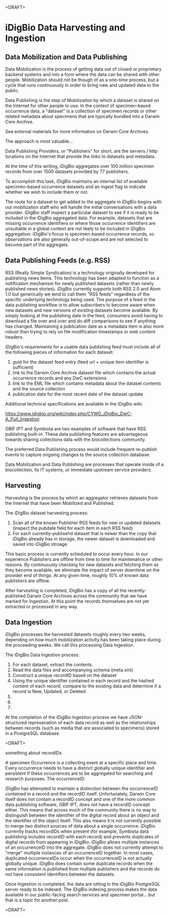 =DRAFT=

iDigBio Data Harvesting and Ingestion
=====================================


Data Mobilization and Data Publishing
-------------------------------------

Data Mobilization is the process of getting data out of closed or proprietary backend systems and into a form where the data can be shared with other people.  Mobilization should not be though of as a one-time process, but a cycle that runs continuously in order to bring new and updated data to the public.


Data Publishing is the step of Mobilization by which a dataset is shared on the Internet for other people to use. In the context of specimen-based occurrence data, a "dataset" is a collection of specimen records or other related metadata about specimens that are typically bundled into a Darwin Core Archive.

See external materials for more information on Darwin Core Archives.

The approach is most valuable...

Data Publishing Providers, or "Publishers" for short, are the servers / http locations on the Internet that provide the links to datasets and metadata.

At the time of this writing, iDigBio aggregates over 100 million specimen records from over 1500 datasets provided by 77 publishers.

To accomplish this task, iDigBio maintains an internal list of available specimen-based occurrence datasets and an ingest flag to indicate whether we wish to include them or not.


The route for a dataset to get added to the aggregate in iDigBio begins with our mobilization staff who will handle the initial conversations with a data provider.  iDigBio staff inspect a particular dataset to see if it is ready to be included in the iDigBio aggregated data.  For example, datasets that are missing occurrence identifiers or where those occurrence identifiers are unsuitable in a global context are not likely to be included in iDigBio aggregation.  iDigBio's focus is specimen-based occurrence records, so observations are also generally out-of-scope and are not selected to become part of the aggregate.


Data Publishing Feeds (e.g. RSS)
--------------------------------

RSS (Really Simple Syndication) is a technology originally developed for publishing news items.  This technology has been adapted to function as a notification mechanism for newly published datasets (rather than newly published news stories).  iDigBio currently supports both RSS 2.0 and Atom 1.0 but generically we tend to call them "RSS feeds" regardless of the specific underlying technology being used.  The purpose of a feed in the data publishing workflow is to allow subscribers to become aware when new datasets and new versions of existing datasets become available. By simply looking at the publishing date in the feed, consumers avoid having to download a file over and over and do diff comparisons to see if anything has changed.  Maintaining a publication date as a metadata item is also more robust than trying to rely on file modification timestamps or web content headers.

iDigBio's requirements for a usable data publishing feed must include all of the following pieces of information for each dataset:

1. guid for the dataset feed entry (feed url + unique item identifier is sufficient)
2. link to the Darwin Core Archive dataset file which contains the actual occurrence records and any DwC extensions
3. link to the EML file which contains metadata about the dataset contents and the source collection
4. publication date for the most recent date of the dataset update

Additional technical specifications are available in the iDigBio wiki:

https://www.idigbio.org/wiki/index.php/CYWG_iDigBio_DwC-A_Pull_Ingestion

GBIF IPT and Symbiota are two examples of software that have RSS publishing built-in. These data publishing features are advantageous towards sharing collections data with the biocollections community.

The preferred Data Publishing process would include frequent re-publish events to capture ongoing changes to the source collection database.

Data Mobilization and Data Publishing are processes that operate inside of a biocollection, its IT systems, or immediate upstream service providers.

Harvesting
----------

Harvesting is the process by which an aggregator retrieves datasets from the Internet that have been Mobilized and Published.

The iDigBio dataset harvesting process:

1. Scan all of the known Publisher RSS feeds for new or updated datasets (inspect the pubdate field for each item in each RSS feed)
2. For each currently-publisehd dataset that is newer than the copy that iDigBio already has in storage, the newer dataset is downloaded and saved into iDigBio stroage.

This basic process is currently scheduled to occur every hour.  In our experience Publishers are offline from time to time for maintenance or other reasons.  By continuously checking for new datasets and fetching them as they become available, we eliminate the impact of server downtime on the provider end of things.  At any given time, roughly 10% of known data publishers are offline.

After harvesting is completed, iDigBio has a copy of all the recently-published Darwin Core Archives across the community that we have marked for Ingestion. At this point the records themselves are not yet extracted or processed in any way.

Data Ingestion
--------------

iDigBio processes the harvested datasets roughly every two weeks, depending on how much mobilization activity has been taking place during the proceeding weeks.  We call this processing Data Ingestion.

The iDigBio Data Ingestion process:

1. For each dataset, extract the contents.
2. Read the data files and accompanying schema (meta.xml)
3. Construct a unique recordID based on the dataset
3. Using the unique identifier contained in each record and the hashed content of each record, compare to the existing data and determine if a record is New, Updated, or Deleted
3. 
4.
5.

At the completion of the iDigBio Ingestion process we have JSON-structured represenation of each data record as well as the relationships between records (such as media that are associated to specimens) stored in a PostgreSQL database.




=DRAFT=



something about recordIDs

A specimen Occurrence is a collecting event at a specific place and time.  Every occurrence needs to have a distinct globally unique identifier and persistent if these occurrences are to be aggregated for searching and research purposes.  The occurrenceID.

iDigBio has attempted to maintain a distinction between the occurrenceID contained in a record and the recordID itself.  Unfortunately, Darwin Core itself does not contain a recordID concept and one of the more common data publishing software, GBIF IPT, does not have a recordID concept either.  This means that across much of the community there is no way to distinguish between the identifier of the digital record about an object and the identifier of the object itself. This also means it is not currently possible to merge two distinct sources of data about a single occurrence.  iDigBio currently tracks recordIDs when present (for example, Symbiota data publishing includes recordID with each record) and prevents duplicates of digital records from appearing in iDigBio.  iDigBio allows multiple instances of an occurrenceID into the aggregate.  iDigBio does not currently attempt to "merge" multiple instances of an occurrenceID together. In most cases, duplicated occurrenceIDs occur when the occurrenceID is not actually globally unique. iDigBio does contain some duplicate records when the same information is published from multiple publishers and the records do not have consistent identifiers between the datasets.


Once Ingestion is completed, the data are sitting in the iDigBio PostgreSQL server ready to be indexed. The iDigBio indexing process makes the data available in our public-facing search services and specimen portal... but that is a topic for another post.

=DRAFT=
